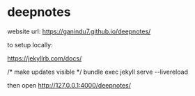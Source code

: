 # deepnotes

website url: https://ganindu7.github.io/deepnotes/



to setup locally:

https://jekyllrb.com/docs/


/* make updates visible */
bundle exec jekyll serve --livereload 

then open http://127.0.0.1:4000/deepnotes/

